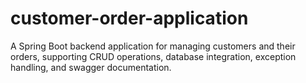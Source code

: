 # customer-order-application
A Spring Boot backend application for managing customers and their orders, supporting CRUD operations, database integration, exception handling, and swagger documentation.
